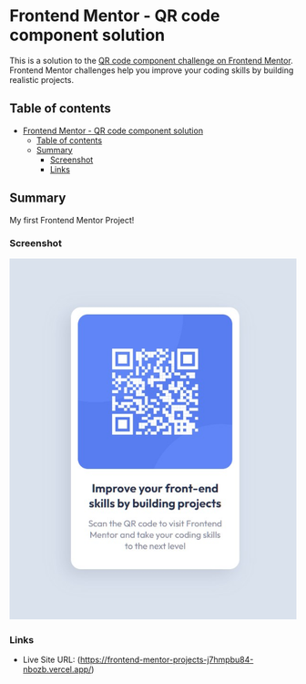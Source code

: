 # Frontend Mentor - QR code component solution

This is a solution to the [QR code component challenge on Frontend Mentor](https://www.frontendmentor.io/challenges/qr-code-component-iux_sIO_H). Frontend Mentor challenges help you improve your coding skills by building realistic projects. 

## Table of contents

- [Frontend Mentor - QR code component solution](#frontend-mentor---qr-code-component-solution)
  - [Table of contents](#table-of-contents)
  - [Summary](#summary)
    - [Screenshot](#screenshot)
    - [Links](#links)

## Summary

My first Frontend Mentor Project!

### Screenshot

![Screenshot of solution](./images/screenshot.jpg)

### Links

- Live Site URL: (https://frontend-mentor-projects-j7hmpbu84-nbozb.vercel.app/)